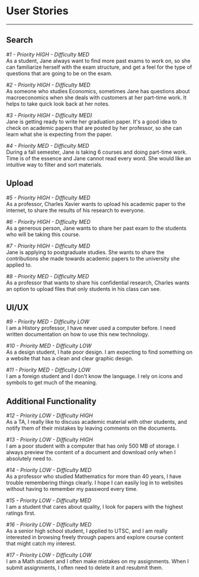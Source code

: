 # User Stories
--------------------

## Search

_#1 - Priority HIGH - Difficulty MED_  
As a student, Jane always want to find more past exams to work on, so she can familiarize herself with the exam structure, and get a feel for the type of questions that are going to be on the exam.

_#2 - Priority HIGH - Difficulty MED_  
As someone who studies Economics, sometimes Jane has questions about macroeconomics when she deals with customers at her part-time work. It helps to take quick look back at her notes.

_#3 - Priority HIGH - Difficulty MED)_  
Jane is getting ready to write her graduation paper. It's a good idea to check on academic papers that are posted by her professor, so she can learn what she is expecting from the paper.

_#4 - Priority MED - Difficulty MED_  
During a fall semester, Jane is taking 6 courses and doing part-time work. Time is of the essence and Jane cannot read every word. She would like an intuitive way to filter and sort materials.

## Upload

_#5 - Priority HIGH - Difficulty MED_  
As a professor, Charles Xavier wants to upload his academic paper to the internet, to share the results of his research to everyone.

_#6 - Priority HIGH - Difficulty MED_  
As a generous person, Jane wants to share her past exam to the students who will be taking this course.

_#7 - Priority HIGH - Difficulty MED_  
Jane is applying to postgraduate studies. She wants to share the contributions she made towards academic papers to the university she applied to.

_#8 - Priority MED - Difficulty MED_  
As a professor that wants to share his confidential research, Charles wants an option to upload files that only students in his class can see.

## UI/UX

_#9 - Priority MED - Difficulty LOW_  
I am a History professor, I have never used a computer before. I need written documentation on how to use this new technology.

_#10 - Priority MED - Difficulty LOW_  
As a design student, I hate poor design. I am expecting to find something on a website that has a clean and clear graphic design. 

_#11 - Priority MED - Difficulty LOW_  
I am a foreign student and I don't know the language. I rely on icons and symbols to get much of the meaning.

## Additional Functionality

_#12 - Priority LOW - Difficulty HIGH_  
As a TA, I really like to discuss academic material with other students, and notify them of their mistakes by leaving comments on the documents.

_#13 - Priority LOW - Difficulty HIGH_  
I am a poor student with a computer that has only 500 MB of storage. I always preview the content of a document and download only when I absolutely need to.

_#14 - Priority LOW - Difficulty MED_  
As a professor who studied Mathematics for more than 40 years, I have trouble remembering things clearly. I hope I can easily log in to websites without having to remember my password every time.

_#15 - Priority LOW - Difficulty MED_  
I am a student that cares about quality, I look for papers with the highest ratings first.

_#16 - Priority LOW - Difficulty MED_  
As a senior high school student, I applied to UTSC, and I am really interested in browsing freely through papers and explore course content that might catch my interest.

_#17 - Priority LOW - Difficulty LOW_  
I am a Math student and I often make mistakes on my assignments. When I submit assignments, I often need to delete it and resubmit them.
